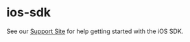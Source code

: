 ios-sdk
=======

See our [Support Site](http://namomedia.github.io/index.html) for help getting started with the iOS SDK.

